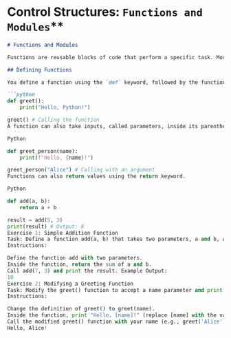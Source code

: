 
# Control Structures: `Functions and Modules`**

```markdown
# Functions and Modules

Functions are reusable blocks of code that perform a specific task. Modules are files containing Python definitions and statements, which you can import and use in your own code.

## Defining Functions

You define a function using the `def` keyword, followed by the function name, parentheses `()`, and a colon `:`.

```python
def greet():
    print("Hello, Python!")

greet() # Calling the function
A function can also take inputs, called parameters, inside its parentheses. These parameters act like variables specific to the function.

Python

def greet_person(name):
    print(f"Hello, {name}!")

greet_person("Alice") # Calling with an argument
Functions can also return values using the return keyword.

Python

def add(a, b):
    return a + b

result = add(5, 3)
print(result) # Output: 8
Exercise 1: Simple Addition Function
Task: Define a function add(a, b) that takes two parameters, a and b, and returns their sum.
Instructions:

Define the function add with two parameters.
Inside the function, return the sum of a and b.
Call add(7, 3) and print the result. Example Output:
10
Exercise 2: Modifying a Greeting Function
Task: Modify the greet() function to accept a name parameter and print a personalized greeting.
Instructions:

Change the definition of greet() to greet(name).
Inside the function, print "Hello, [name]!" (replace [name] with the value of the name parameter).
Call the modified greet() function with your name (e.g., greet('Alice')). Example Output:
Hello, Alice!
